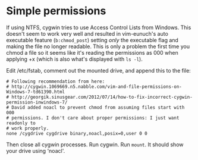 # Simple permissions

If using NTFS, cygwin tries to use Access Control Lists from Windows. This
doesn't seem to work very well and resulted in vim-eunuch's auto executable
feature (`b:chmod_post`) setting *only* the executable flag and making the file
no longer readable. This is only a problem the first time you chmod a file so
it seems like it's reading the permissions as 000 when applying +x (which is
also what's displayed with `ls -l`).

Edit /etc/fstab, comment out the mounted drive, and append this to the file:

	# Following recommendation from here:
	# http://cygwin.1069669.n5.nabble.com/vim-and-file-permissions-on-Windows-7-td61390.html
	# http://georgik.sinusgear.com/2012/07/14/how-to-fix-incorrect-cygwin-permission-inwindows-7/
	# David added noacl to prevent chmod from assuming files start with 000
	# permissions. I don't care about proper permissions: I just want readonly to
	# work properly.
	none /cygdrive cygdrive binary,noacl,posix=0,user 0 0

Then close all cygwin processes. Run cygwin. Run `mount`. It should show your drive using 'noacl'.
